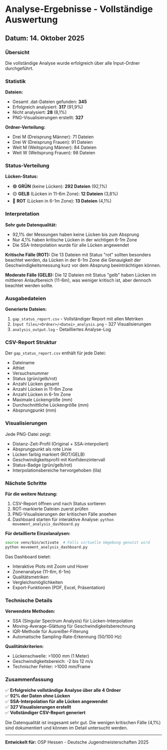 # Analyse-Ergebnisse - Vollständige Auswertung

## Datum: 14. Oktober 2025

### Übersicht

Die vollständige Analyse wurde erfolgreich über alle Input-Ordner durchgeführt.

### Statistik

**Dateien:**
- Gesamt .dat-Dateien gefunden: **345**
- Erfolgreich analysiert: **317** (91,9%)
- Nicht analysiert: **28** (8,1%)
- PNG-Visualisierungen erstellt: **327**

**Ordner-Verteilung:**
- Drei M (Dreisprung Männer): 71 Dateien
- Drei W (Dreisprung Frauen): 91 Dateien
- Weit M (Weitsprung Männer): 84 Dateien
- Weit W (Weitsprung Frauen): 98 Dateien

### Status-Verteilung

**Lücken-Status:**
- 🟢 **GRÜN** (keine Lücken): **292 Dateien** (92,1%)
- 🟡 **GELB** (Lücken in 11-6m Zone): **12 Dateien** (3,8%)
- 🔴 **ROT** (Lücken in 6-1m Zone): **13 Dateien** (4,1%)

### Interpretation

**Sehr gute Datenqualität:**
- 92,1% der Messungen haben keine Lücken bis zum Absprung
- Nur 4,1% haben kritische Lücken in der wichtigen 6-1m Zone
- Die SSA-Interpolation wurde für alle Lücken angewendet

**Kritische Fälle (ROT):**
Die 13 Dateien mit Status "rot" sollten besonders beachtet werden, da Lücken in der 6-1m Zone die Genauigkeit der Geschwindigkeitsmessung kurz vor dem Absprung beeinträchtigen können.

**Moderate Fälle (GELB):**
Die 12 Dateien mit Status "gelb" haben Lücken im mittleren Anlaufbereich (11-6m), was weniger kritisch ist, aber dennoch beachtet werden sollte.

### Ausgabedateien

**Generierte Dateien:**
1. `gap_status_report.csv` - Vollständiger Report mit allen Metriken
2. `Input files/<Ordner>/<Datei>_analysis.png` - 327 Visualisierungen
3. `analysis_output.log` - Detailliertes Analyse-Log

### CSV-Report Struktur

Der `gap_status_report.csv` enthält für jede Datei:
- Dateiname
- Athlet
- Versuchsnummer
- Status (grün/gelb/rot)
- Anzahl Lücken gesamt
- Anzahl Lücken in 11-6m Zone
- Anzahl Lücken in 6-1m Zone
- Maximale Lückengröße (mm)
- Durchschnittliche Lückengröße (mm)
- Absprungpunkt (mm)

### Visualisierungen

Jede PNG-Datei zeigt:
- Distanz-Zeit-Profil (Original + SSA-interpoliert)
- Absprungpunkt als rote Linie
- Lücken farbig markiert (ROT/GELB)
- Geschwindigkeitsprofil mit Konfidenzintervall
- Status-Badge (grün/gelb/rot)
- Interpolationsbereiche hervorgehoben (lila)

### Nächste Schritte

**Für die weitere Nutzung:**
1. CSV-Report öffnen und nach Status sortieren
2. ROT-markierte Dateien zuerst prüfen
3. PNG-Visualisierungen der kritischen Fälle ansehen
4. Dashboard starten für interaktive Analyse: `python movement_analysis_dashboard.py`

**Für detaillierte Einzelanalysen:**
```bash
source venv/bin/activate  # Falls virtuelle Umgebung genutzt wird
python movement_analysis_dashboard.py
```

Das Dashboard bietet:
- Interaktive Plots mit Zoom und Hover
- Zonenanalyse (11-6m, 6-1m)
- Qualitätsmetriken
- Vergleichsmöglichkeiten
- Export-Funktionen (PDF, Excel, Präsentation)

### Technische Details

**Verwendete Methoden:**
- SSA (Singular Spectrum Analysis) für Lücken-Interpolation
- Moving-Average-Glättung für Geschwindigkeitsberechnung
- IQR-Methode für Ausreißer-Filterung
- Automatische Sampling-Rate-Erkennung (50/100 Hz)

**Qualitätskriterien:**
- Lückenschwelle: >1000 mm (1 Meter)
- Geschwindigkeitsbereich: -2 bis 12 m/s
- Technischer Fehler: >1000 mm/Frame

### Zusammenfassung

✅ **Erfolgreiche vollständige Analyse über alle 4 Ordner**  
✅ **92% der Daten ohne Lücken**  
✅ **SSA-Interpolation für alle Lücken angewendet**  
✅ **327 Visualisierungen erstellt**  
✅ **Vollständiger CSV-Report generiert**  

Die Datenqualität ist insgesamt sehr gut. Die wenigen kritischen Fälle (4,1%) sind dokumentiert und können im Detail untersucht werden.

---

**Entwickelt für:** OSP Hessen - Deutsche Jugendmeisterschaften 2025

